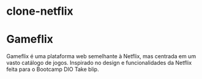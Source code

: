 ﻿# clone-netflix
# Gameflix

Gameflix é uma plataforma web semelhante à Netflix, mas centrada em um vasto catálogo de jogos. Inspirado no design e funcionalidades da Netflix feita para o Bootcamp DIO Take blip. 

